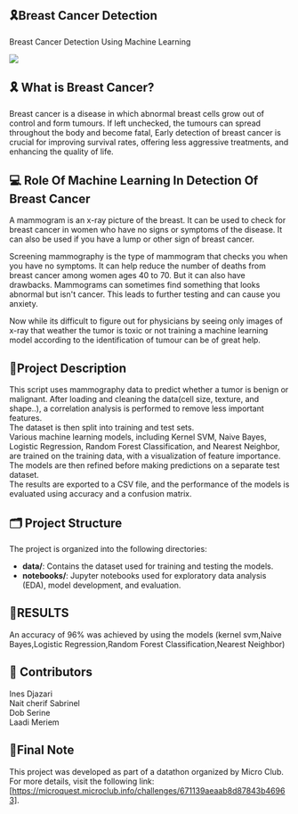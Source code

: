 ## 🎗Breast Cancer Detection

Breast Cancer Detection Using Machine Learning

<img src="https://cdn-images-1.medium.com/max/2600/1*gNcFEL1cpGpDC4vo1zUAWA.png" />

## 🎗 What is Breast Cancer?

Breast cancer is a disease in which abnormal breast cells grow out of control and form tumours. If left unchecked, the tumours can spread throughout the body and become fatal,
Early detection of breast cancer is crucial for improving survival rates, offering less aggressive treatments, and enhancing the quality of life.

##  💻 Role Of Machine Learning In Detection Of Breast Cancer

A mammogram is an x-ray picture of the breast. It can be used to check for breast cancer in women who have no signs or symptoms of the disease. It can also be used if you have a lump or other sign of breast cancer.

Screening mammography is the type of mammogram that checks you when you have no symptoms. It can help reduce the number of deaths from breast cancer among women ages 40 to 70. But it can also have drawbacks. Mammograms can sometimes find something that looks abnormal but isn't cancer. This leads to further testing and can cause you anxiety. 

Now while its difficult to figure out for physicians  by seeing only images of x-ray that weather the tumor is toxic or not training a machine learning model according to the identification of tumour can be of great help.

## 🧾Project Description

This script uses mammography data to predict whether a tumor is benign or malignant. After loading and cleaning the data(cell size, texture, and shape..), a correlation analysis is performed to remove less important features.                 
The dataset is then split into training and test sets.                 
Various machine learning models, including Kernel SVM, Naive Bayes, Logistic Regression, Random Forest Classification, and Nearest Neighbor, are trained on the training data, with a visualization of feature importance.                   
The models are then refined before making predictions on a separate test dataset.                
The results are exported to a CSV file, and the performance of the models is evaluated using accuracy and a confusion matrix.              
 
## 🗂️ Project Structure

The project is organized into the following directories:

- **data/**: Contains the dataset used for training and testing the models.
- **notebooks/**: Jupyter notebooks used for exploratory data analysis (EDA), model development, and evaluation.


## 📌RESULTS 
An accuracy of 96% was achieved by using  the models (kernel svm,Naive Bayes,Logistic Regression,Random Forest Classification,Nearest Neighbor)

## 👥 Contributors

Ines Djazari                   
Nait cherif Sabrinel              
Dob Serine                    
Laadi Meriem                 

##  📝Final Note 
This project was developed as part of a datathon organized by Micro Club. For more details, visit the following link: [https://microquest.microclub.info/challenges/671139aeaab8d87843b46963].

